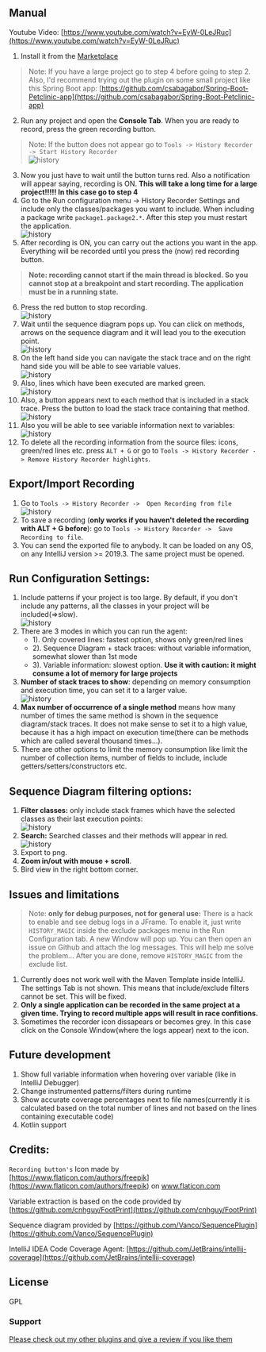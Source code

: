 ## Manual

Youtube Video: [https://www.youtube.com/watch?v=EyW-0LeJRuc](https://www.youtube.com/watch?v=EyW-0LeJRuc)

1. Install it from the [Marketplace](https://plugins.jetbrains.com/plugin/14968-execution-history-recorder)     
>Note: If you have a large project go to step 4 before going to step 2. Also, I'd recommend trying out the plugin on some small project like this Spring Boot app:
 [https://github.com/csabagabor/Spring-Boot-Petclinic-app](https://github.com/csabagabor/Spring-Boot-Petclinic-app) 
2. Run any project and open the **Console Tab**. When you are ready to record, press the green recording button.   
> Note: If the button does not appear go to `Tools -> History Recorder -> Start History Recorder`  
![history](/images/start.bmp)  
3. Now you just have to wait until the button turns red. Also a notification will appear saying, recording is ON. **This will take a long time for a large project!!!!! In this case go to step 4**
4. Go to the Run configuration menu -> History Recorder Settings and include only the classes/packages you want to include. When including a package write `package1.package2.*`.  After this step you must restart the application.    
![history](/images/configuration.bmp)    
5. After recording is ON, you can carry out the actions you want in the app. Everything will be recorded until you press the (now) red recording button. 
> **Note: recording cannot start if the main thread is blocked. So you cannot stop at a breakpoint and start recording. The application must be in a running state.**
6. Press the red button to stop recording.  
![history](/images/stop.bmp)  
7. Wait until the sequence diagram pops up. You can click on methods, arrows on the sequence diagram and it will lead you to the execution point.  
![history](/images/sequence.bmp)  
8. On the left hand side you can navigate the stack trace and on the right hand side you will be able to see variable values.  
![history](/images/execution.bmp)
9. Also, lines which have been executed are marked green.   
![history](/images/coverage.bmp)
10. Also, a button appears next to each method that is included in a stack trace. Press the button to load the stack trace containing that method.  
![history](/images/execution_points.bmp)
11. Also you will be able to see variable information next to variables:  
![history](/images/hover.bmp)
12. To delete all the recording information from the source files: icons, green/red lines etc. press `ALT + G` or go to `Tools -> History Recorder ->
 Remove History Recorder highlights`.

## Export/Import Recording

1. Go to `Tools -> History Recorder ->  Open Recording from file`  
![history](/images/open_recording.bmp)
2. To save a recording (**only works if you haven't deleted the recording with ALT + G before**): go to `Tools -> History Recorder ->  Save Recording to file`.
3. You can send the exported file to anybody. It can be loaded on any OS, on any IntelliJ version >= 2019.3. The same project must be opened.

## Run Configuration Settings:
1. Include patterns if your project is too large. By default, if you don't include any patterns, all the classes in your project will be included(=>slow).  
![history](/images/patterns.bmp)
2. There are 3 modes in which you can run the agent:  
	- 1). Only covered lines: fastest option, shows only green/red lines
	- 2). Sequence Diagram + stack traces: without variable information, somewhat slower than 1st mode
	- 3). Variable information: slowest option. **Use it with caution: it might consume a lot of memory for large projects**
3. **Number of stack traces to show**: depending on memory consumption and execution time, you can set it to a larger value.  
![history](/images/nr_breaks.bmp)
4. **Max number of occurrence of a single method** means how many number of times the same method is shown in the sequence diagram/stack traces. It does not make sense to set it to a high value, because it has a high impact on execution time(there can be methods which are called several thousand times...).
5. There are other options to limit the memory consumption like limit the number of collection items, number of fields to include, include getters/setters/constructors etc.

## Sequence Diagram filtering options:
1. **Filter classes:** only include stack frames which have the selected classes as their last execution points:  
![history](/images/filter.bmp)
2. **Search:** Searched classes and their methods will appear in red. 
![history](/images/search.bmp)
3. Export to png.
4. **Zoom in/out with mouse + scroll**.
5. Bird view in the right bottom corner.

## Issues and limitations
> Note: **only for debug purposes, not for general use:** There is a hack to enable and see debug logs in a JFrame. To enable it, just write `HISTORY_MAGIC` inside the exclude packages menu in the Run Configuration tab. A new Window will pop up. You can then open an issue on Github and attach the log messages. This will help me solve the problem... After you are done, remove `HISTORY_MAGIC` from the exclude list. 
1. Currently does not work well with the Maven Template inside IntelliJ. The settings Tab is not shown. This means that include/exclude filters cannot be set. This will be fixed.
2. **Only a single application can be recorded in the same project at a given time. Trying to record multiple apps will result in race confitions.**
3. Sometimes the recorder icon dissapears or becomes grey. In this case click on the Console Window(where the logs appear) next to the icon.

## Future development
1. Show full variable information when hovering over variable (like in IntelliJ Debugger)
2. Change instrumented patterns/filters during runtime
3. Show accurate coverage percentages next to file names(currently it is calculated based on the total number of lines and not based on the lines containing executable code)
4. Kotlin support



## Credits:  
`Recording button's` Icon made by [https://www.flaticon.com/authors/freepik](https://www.flaticon.com/authors/freepik) on 
www.flaticon.com  

Variable extraction is based on the code provided by [https://github.com/cnhguy/FootPrint](https://github.com/cnhguy/FootPrint)

Sequence diagram provided by [https://github.com/Vanco/SequencePlugin](https://github.com/Vanco/SequencePlugin)

IntelliJ IDEA Code Coverage Agent: [https://github.com/JetBrains/intellij-coverage](https://github.com/JetBrains/intellij-coverage)  

## License
GPL

### Support 
[Please check out my other plugins and give a review if you like them](https://plugins.jetbrains.com/author/b008256f-d5e7-4092-a142-ce7029345cec)

